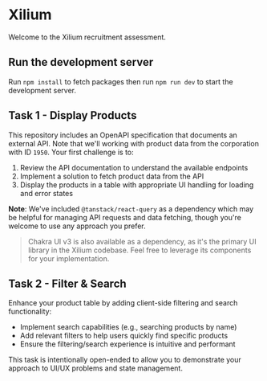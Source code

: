 # Xilium

Welcome to the Xilium recruitment assessment.

## Run the development server

Run `npm install` to fetch packages then run `npm run dev` to start the development server.

## Task 1 - Display Products

This repository includes an OpenAPI specification that documents an external API. Note that we'll working with product data from the corporation with ID `1950`. Your first challenge is to:

1. Review the API documentation to understand the available endpoints
2. Implement a solution to fetch product data from the API
3. Display the products in a table with appropriate UI handling for loading and error states

**Note**: We've included `@tanstack/react-query` as a dependency which may be helpful for managing API requests and data fetching, though you're welcome to use any approach you prefer.

> Chakra UI v3 is also available as a dependency, as it's the primary UI library in the Xilium codebase. Feel free to leverage its components for your implementation.

## Task 2 - Filter & Search

Enhance your product table by adding client-side filtering and search functionality:

- Implement search capabilities (e.g., searching products by name)
- Add relevant filters to help users quickly find specific products
- Ensure the filtering/search experience is intuitive and performant

This task is intentionally open-ended to allow you to demonstrate your approach to UI/UX problems and state management.
